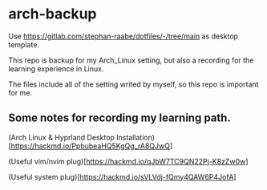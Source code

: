 # arch-backup
Use https://gitlab.com/stephan-raabe/dotfiles/-/tree/main as desktop template.

This repo is backup for my Arch_Linux setting, but also a recording for the learning experience in Linux.

The files include all of the setting writed by myself, so this repo is important for me.

## Some notes for recording my learning path.

(Arch Linux & Hyprland Desktop Installation)[https://hackmd.io/PpbubeaHQ5KgQg_rA8QJwQ]

(Useful vim/nvim plug)[https://hackmd.io/qJbW7TC9QN22Pj-K8zZw0w]

(Useful system plug)[https://hackmd.io/sVLVdj-fQmy4QAW6P4JofA]
